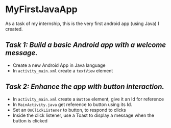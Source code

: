 # MyFirstJavaApp
  As a task of my internship, this is the very first android app (using Java) I created.

## *Task 1: Build a basic Android app with a welcome message.*
  - Create a new Android App in Java language
  - In `activity_main.xml` create a `textView` element

## *Task 2: Enhance the app with button interaction.*
  - In `activity_main.xml` create a `Button` element, give it an Id for reference
  - In `MainActivity.java` get reference to button using its Id.
  - Set an  `OnClickListener` to button, to respond to clicks
  - Inside the click listener, use a Toast to display a message when the button is clicked
